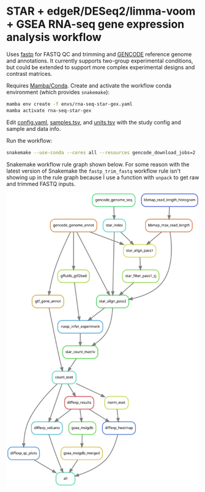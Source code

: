# STAR + edgeR/DESeq2/limma-voom + GSEA RNA-seq gene expression analysis workflow

Uses [fastp](https://github.com/OpenGene/fastp) for FASTQ QC and trimming
and [GENCODE](https://www.gencodegenes.org/) reference genome and annotations.
It currently supports two-group experimental conditions, but could be extended
to support more complex experimental designs and contrast matrices.

Requires [Mamba/Conda](https://github.com/conda-forge/miniforge#mambaforge).
Create and activate the workflow conda environment (which provides `snakemake`):

```bash
mamba env create -f envs/rna-seq-star-gex.yaml
mamba activate rna-seq-star-gex
```

Edit [config.yaml](config/config.yaml), [samples.tsv](config/samples.tsv),
and [units.tsv](config/units.tsv) with the study config and sample and data
info.

Run the workflow:

```bash
snakemake --use-conda --cores all --resources gencode_download_jobs=2
```

Snakemake workflow rule graph shown below. For some reason with the latest
version of Snakemake the `fastp_trim_fastq` workflow rule isn't showing up in
the rule graph because I use a function with `unpack` to get raw and trimmed
FASTQ inputs.

![Snakemake rule graph](rna-seq-star-gex.svg)

